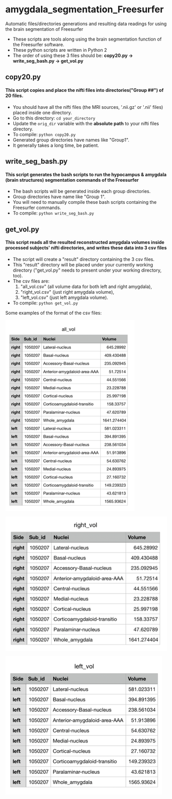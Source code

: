 # amygdala_segmentation_Freesurfer
Automatic files/directories generations and resulting data readings for using the brain segmentation of Freesurfer

- These scripts are tools along using the brain segmentation function of the Freesurfer software.
- These python scripts are written in Python 2
- The order of using these 3 files should be: **copy20.py -> write_seg_bash.py -> get_vol.py**


## copy20.py ##
#### This script copies and place the nifti files into directories("Group ##") of 20 files. ####
- You should have all the nifti files (the MRI sources, '.nii.gz' or '.nii' files) placed inside one directory.
- Go to this directory: `cd your_directory`
- Update the `orig_dir` variable with the **absolute path** to your nifti files directory.
- To compile: `python copy20.py` 
- Generated group directories have names like "Group1".
- It generally takes a long time, be patient.


## write_seg_bash.py ##
#### This script generates the bash scripts to run the hypocampus & amygdala (brain structures) segmentation commands of the Freesurfer ####
- The bash scripts will be generated inside each group directories.
- Group directories have name like "Group 1".
- You will need to manually compile these bash scripts containing the Freesurfer commands.
- To compile: `python write_seg_bash.py`


## get_vol.py ##
#### This script reads all the resulted reconstructed amygdala volumes inside processed subjects' nifti directories, and writes these data into 3 csv files ####
- The script will create a "result" directory containing the 3 csv files. 
- This "result" directory will be placed under your currently working directory ("get_vol.py" needs to present under your working directory, too).
- The csv files are:
	1. "all_vol.csv" (all volume data for both left and right amygdala),
	2. "right_vol.csv" (just right amygdala volume), 
	3. "left_vol.csv" (just left amygdala volume). 
- To compile: `python get_vol.py`

Some examples of the format of the csv files:

![sample: all_vol.csv](/images/all_vol.png) 

![sample: right_vol.csv](/images/right_vol.png) 

![sample: left_vol.csv](/images/left_vol.png)


